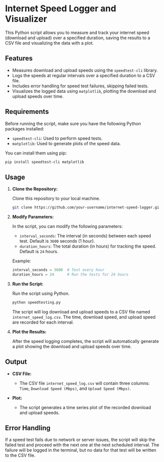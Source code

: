 # Internet Speed Logger and Visualizer

This Python script allows you to measure and track your internet speed (download and upload) over a specified duration, saving the results to a CSV file and visualizing the data with a plot.

## Features

- Measures download and upload speeds using the `speedtest-cli` library.
- Logs the speeds at regular intervals over a specified duration to a CSV file.
- Includes error handling for speed test failures, skipping failed tests.
- Visualizes the logged data using `matplotlib`, plotting the download and upload speeds over time.

## Requirements

Before running the script, make sure you have the following Python packages installed:

- `speedtest-cli`: Used to perform speed tests.
- `matplotlib`: Used to generate plots of the speed data.
  
You can install them using pip:

```bash
pip install speedtest-cli matplotlib
```

## Usage

1. **Clone the Repository:**
   
   Clone this repository to your local machine.

   ```bash
   git clone https://github.com/your-username/internet-speed-logger.git
   ```

2. **Modify Parameters:**

   In the script, you can modify the following parameters:

   - `interval_seconds`: The interval (in seconds) between each speed test. Default is `3600` seconds (1 hour).
   - `duration_hours`: The total duration (in hours) for tracking the speed. Default is `24` hours.

   Example:
   
   ```python
   interval_seconds = 3600  # Test every hour
   duration_hours = 24      # Run the tests for 24 hours
   ```

3. **Run the Script:**

   Run the script using Python.

   ```bash
   python speedtesting.py
   ```

   The script will log download and upload speeds to a CSV file named `internet_speed_log.csv`. The time, download speed, and upload speed are recorded for each interval.

4. **Plot the Results:**

   After the speed logging completes, the script will automatically generate a plot showing the download and upload speeds over time.

## Output

- **CSV File:**
  - The CSV file `internet_speed_log.csv` will contain three columns: `Time`, `Download Speed (Mbps)`, and `Upload Speed (Mbps)`.

- **Plot:**
  - The script generates a time series plot of the recorded download and upload speeds.

## Error Handling

If a speed test fails due to network or server issues, the script will skip the failed test and proceed with the next one at the next scheduled interval. The failure will be logged in the terminal, but no data for that test will be written to the CSV file.